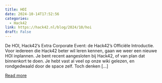 ```yaml
---
title: HOI
date: 2024-10-14T17:52:56
categories:
  - Hack42
link: https://hack42.nl/blog/2024/10/hoi
draft: False
---
```


De HOI, Hack42&#8217;s Extra Corporate Event: de Hack42&#8217;s Officiële Introductie. Voor iedereen die Hack42 beter wil leren kennen, gaan we weer een nieuwe HOI inplannen. Je bent recent aangesloten bij Hack42, of van plan dat binnenkort te doen. Je hebt vast al veel op onze wiki gelezen, en rondgedwaald door de space zelf. Toch denken [&#8230;]

[Read more](https://hack42.nl/blog/2024/10/hoi)